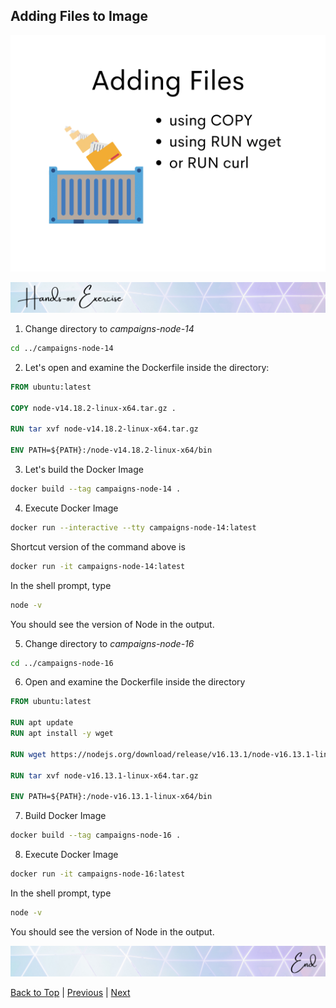 ## Adding Files to Image

![Adding Files](./adding_files.png)

![Hands-on Exercise](../common/hands-on.png)

1. Change directory to *campaigns-node-14*

```bash
cd ../campaigns-node-14
```

2. Let's open and examine the Dockerfile inside the directory:

```Dockerfile
FROM ubuntu:latest

COPY node-v14.18.2-linux-x64.tar.gz .

RUN tar xvf node-v14.18.2-linux-x64.tar.gz

ENV PATH=${PATH}:/node-v14.18.2-linux-x64/bin
```

3. Let's build the Docker Image

```bash
docker build --tag campaigns-node-14 .
```

4. Execute Docker Image

```bash
docker run --interactive --tty campaigns-node-14:latest
```

Shortcut version of the command above is

```bash
docker run -it campaigns-node-14:latest
```

In the shell prompt, type

```bash
node -v
```

You should see the version of Node in the output.

5. Change directory to *campaigns-node-16*

```bash
cd ../campaigns-node-16
```

6. Open and examine the Dockerfile inside the directory

```Dockerfile
FROM ubuntu:latest

RUN apt update
RUN apt install -y wget

RUN wget https://nodejs.org/download/release/v16.13.1/node-v16.13.1-linux-x64.tar.gz

RUN tar xvf node-v16.13.1-linux-x64.tar.gz

ENV PATH=${PATH}:/node-v16.13.1-linux-x64/bin
```

7. Build Docker Image

```bash
docker build --tag campaigns-node-16 .
```

8. Execute Docker Image

```bash
docker run -it campaigns-node-16:latest
```

In the shell prompt, type

```bash
node -v
```

You should see the version of Node in the output.

![Hands-on Exercise](../common/hands-on_end.png)

[Back to Top](../README.md) | [Previous](../03/images_and_containers.md) | [Next](./../05/mounting_volumes.md)
